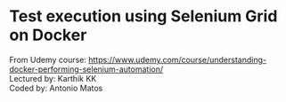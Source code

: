 # Test execution using Selenium Grid on Docker

From Udemy course: https://www.udemy.com/course/understanding-docker-performing-selenium-automation/  
Lectured by: Karthik KK  
Coded by: Antonio Matos
